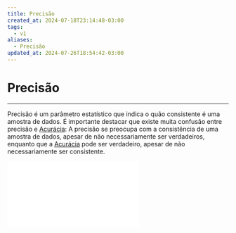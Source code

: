 ```yaml
---
title: Precisão
created_at: 2024-07-18T23:14:48-03:00
tags:
  - v1
aliases:
  - Precisão
updated_at: 2024-07-26T18:54:42-03:00
---
```

# Precisão
---
Precisão é um parâmetro estatístico que indica o quão consistente é uma amostra de dados. É importante destacar que existe muita confusão entre precisão e [Acurácia](2024-07-18-Acuracia.md): A precisão se preocupa com a consistência de uma amostra de dados, apesar de não necessariamente ser verdadeiros, enquanto que a  [Acurácia](2024-07-18-Acuracia.md) pode ser verdadeiro, apesar de não necessariamente ser consistente.

![2024-07-19-precisao_acuracia.excalidraw](../../../_excalidraw/2024-07-19-precisao_acuracia.excalidraw.md)
